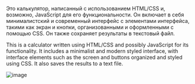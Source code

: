 Это калькулятор, написанный с использованием HTML/CSS и, возможно, JavaScript для его функциональности. Он включает в себя минималистский и современный интерфейс с элементами интерфейса, такими как экран и кнопки, организованными и оформленными с помощью CSS. Он также сохраняет результаты в текстовый файл.

This is a calculator written using HTML/CSS and possibly JavaScript for its functionality. It includes a minimalist and modern styled interface, with interface elements such as the screen and buttons organized and styled using CSS. It also saves the results to a text file.


   ![image](https://github.com/user-attachments/assets/d4e7e9d1-8cdb-42f9-b007-6aec24927c89)

